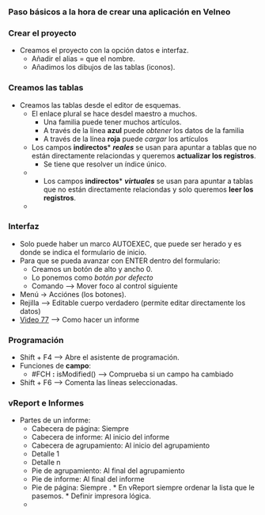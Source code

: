 


### Paso básicos a la hora de crear una aplicación en Velneo
### Crear el proyecto
* Creamos el proyecto con la opción datos e interfaz.
  * Añadir el alias = que el nombre.
  * Añadimos los dibujos de las tablas (iconos).
 
### Creamos las tablas
* Creamos las tablas desde el editor de esquemas.
  *  El enlace plural se hace desdel maestro a muchos.
     * Una familia puede tener muchos artículos.
     * A través de la línea **azul** puede *obtener* los datos de la familia
     *  A través de la línea **roja** puede *cargar* los artículos
   * Los campos **indirectos*** ***reales*** se usan para apuntar a tablas que no están directamente relaciondas y queremos **actualizar los registros**.
     * Se tiene que resolver un índice único.  
   * * Los campos **indirectos*** ***virtuales*** se usan para apuntar a tablas que no están directamente relaciondas y solo queremos **leer los registros**. 
   * 
### Interfaz
* Solo puede haber un marco AUTOEXEC, que puede ser herado y es donde se indica el formulario de inicio.
* Para que se pueda avanzar con ENTER dentro del formulario:
   *  Creamos un botón de alto y ancho 0.
   *  Lo ponemos como *botón por defecto*
   *  Comando --> Mover foco al control siguiente
 * Menú -> Acciónes (los botones).  
 * Rejilla --> Editable cuerpo verdadero (permite editar directamente los datos)
 * [Video 77](https://www.youtube.com/watch?v=-1NGm5foTdo&list=PL-bVpgNOlmioFuAHHTmRlXX2dlof9w_tY&index=77) --> Como hacer un informe 
   
### Programación 
   * Shift + F4 --> Abre el asistente de programación.
   * Funciones de **campo**:
     *  #FCH **:** isModified() --> Comprueba si un campo ha cambiado
   * Shift + F6 --> Comenta las líneas seleccionadas.
   
### vReport e Informes
   * Partes de un informe:
     *  Cabecera de página: Siempre
     *  Cabecera de informe: Al inicio del informe
     *  Cabecera de agrupamiento: Al inicio del agrupamiento
	 * Detalle 1
	 * Detalle n
      * Pie de agrupamiento: Al final del agrupamiento
      * Pie de informe: Al final del informe
      * Pie de página: Siempre .
    * En vReport siempre ordenar la lista que le pasemos. 
    * Definir impresora lógica.
      *  

<!--stackedit_data:
eyJoaXN0b3J5IjpbMTA1NzAzNDc3MSwtNzg0ODM2MzIsMTUwOD
g0MTE4NCw5NDYwMjUyODMsLTE3NzU0OTg4MzgsLTk4MjIwNDI4
NiwtMjI2OTgwNTM1LDkzMTA3NzE3Nyw1NTcyMTA0MzQsMTgyMj
A2NzM1NSwxOTUyNzE4Nzk2LC0xMTIzNDQzOTU0LDU2ODk3MzA4
OCw4MzAxMTkzMTgsMTQ4MDQ4MzE4Niw0MDU4NDA3ODYsMTEyNz
k1NjgzMl19
-->